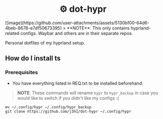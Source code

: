 <h1 align="center">⚙️ dot-hypr</h1>
![image](https://github.com/user-attachments/assets/5130bf00-64d6-4beb-8678-e7df50673395)
> **NOTE**: This only contains hyprland-related configs. Waybar and others are in their separate repos.

Personal dotfiles of my hyprland setup.

## How do I install ts
### Prerequisites
 - You have everything listed in REQ.txt to be installed beforehand.

> **NOTE**: These commands will rename `hypr` to `hypr_backup` in case you would like to switch if you didn't like my configs :(
```
mv ~/.config/hypr ~/.config/hypr_backup
git clone https://github.com/j3h1/dot-hypr ~/.config/hypr
```
